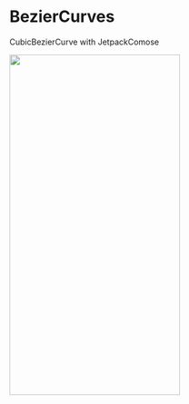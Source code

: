 # BezierCurves
CubicBezierCurve with JetpackComose

<img src="https://user-images.githubusercontent.com/10692245/210264790-9a1c2890-561f-455d-97ef-f5361f289ce7.gif" width="300" height="600"/>
